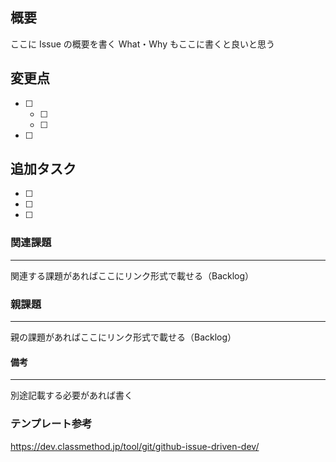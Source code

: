 ## 概要

ここに Issue の概要を書く
What・Why もここに書くと良いと思う

## 変更点

- [ ]
  - [ ]
  - [ ]
- [ ]

## 追加タスク

- [ ]
- [ ]
- [ ]

### 関連課題

---

関連する課題があればここにリンク形式で載せる（Backlog）

### 親課題

---

親の課題があればここにリンク形式で載せる（Backlog）

#### 備考

---

別途記載する必要があれば書く

### テンプレート参考

https://dev.classmethod.jp/tool/git/github-issue-driven-dev/

